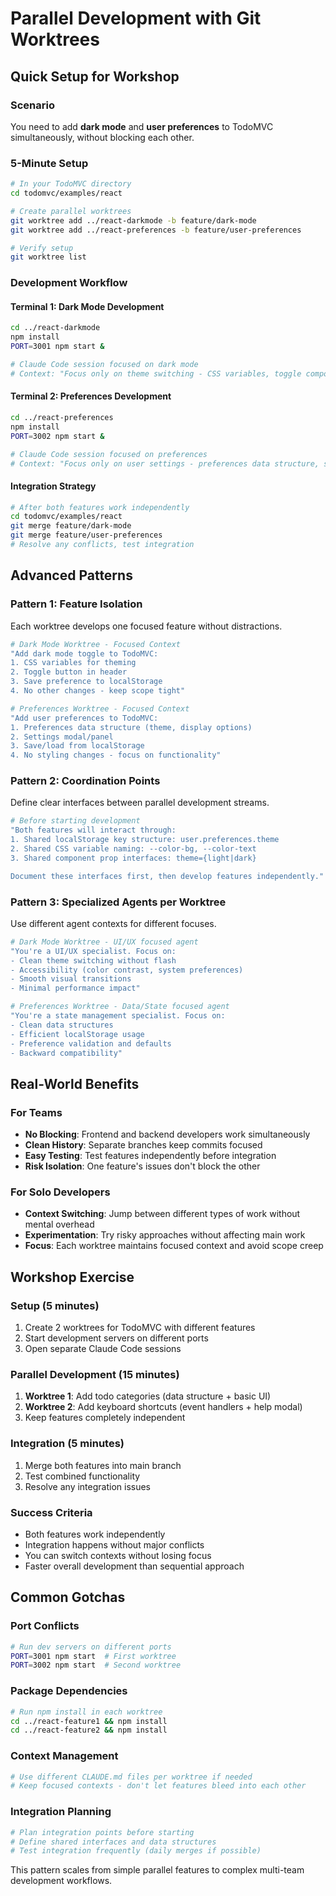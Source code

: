 # Parallel Development with Git Worktrees

## Quick Setup for Workshop

### Scenario
You need to add **dark mode** and **user preferences** to TodoMVC simultaneously, without blocking each other.

### 5-Minute Setup

```bash
# In your TodoMVC directory
cd todomvc/examples/react

# Create parallel worktrees
git worktree add ../react-darkmode -b feature/dark-mode
git worktree add ../react-preferences -b feature/user-preferences

# Verify setup
git worktree list
```

### Development Workflow

#### Terminal 1: Dark Mode Development
```bash
cd ../react-darkmode
npm install
PORT=3001 npm start &

# Claude Code session focused on dark mode
# Context: "Focus only on theme switching - CSS variables, toggle component, localStorage persistence"
```

#### Terminal 2: Preferences Development
```bash
cd ../react-preferences
npm install
PORT=3002 npm start &

# Claude Code session focused on preferences
# Context: "Focus only on user settings - preferences data structure, settings panel UI, persistence"
```

#### Integration Strategy
```bash
# After both features work independently
cd todomvc/examples/react
git merge feature/dark-mode
git merge feature/user-preferences
# Resolve any conflicts, test integration
```

## Advanced Patterns

### Pattern 1: Feature Isolation
Each worktree develops one focused feature without distractions.

```bash
# Dark Mode Worktree - Focused Context
"Add dark mode toggle to TodoMVC:
1. CSS variables for theming
2. Toggle button in header
3. Save preference to localStorage
4. No other changes - keep scope tight"

# Preferences Worktree - Focused Context
"Add user preferences to TodoMVC:
1. Preferences data structure (theme, display options)
2. Settings modal/panel
3. Save/load from localStorage
4. No styling changes - focus on functionality"
```

### Pattern 2: Coordination Points
Define clear interfaces between parallel development streams.

```bash
# Before starting development
"Both features will interact through:
1. Shared localStorage key structure: user.preferences.theme
2. Shared CSS variable naming: --color-bg, --color-text
3. Shared component prop interfaces: theme={light|dark}

Document these interfaces first, then develop features independently."
```

### Pattern 3: Specialized Agents per Worktree
Use different agent contexts for different focuses.

```bash
# Dark Mode Worktree - UI/UX focused agent
"You're a UI/UX specialist. Focus on:
- Clean theme switching without flash
- Accessibility (color contrast, system preferences)
- Smooth visual transitions
- Minimal performance impact"

# Preferences Worktree - Data/State focused agent
"You're a state management specialist. Focus on:
- Clean data structures
- Efficient localStorage usage
- Preference validation and defaults
- Backward compatibility"
```

## Real-World Benefits

### For Teams
- **No Blocking**: Frontend and backend developers work simultaneously
- **Clean History**: Separate branches keep commits focused
- **Easy Testing**: Test features independently before integration
- **Risk Isolation**: One feature's issues don't block the other

### For Solo Developers
- **Context Switching**: Jump between different types of work without mental overhead
- **Experimentation**: Try risky approaches without affecting main work
- **Focus**: Each worktree maintains focused context and avoid scope creep

## Workshop Exercise

### Setup (5 minutes)
1. Create 2 worktrees for TodoMVC with different features
2. Start development servers on different ports
3. Open separate Claude Code sessions

### Parallel Development (15 minutes)
1. **Worktree 1**: Add todo categories (data structure + basic UI)
2. **Worktree 2**: Add keyboard shortcuts (event handlers + help modal)
3. Keep features completely independent

### Integration (5 minutes)
1. Merge both features into main branch
2. Test combined functionality
3. Resolve any integration issues

### Success Criteria
- Both features work independently
- Integration happens without major conflicts
- You can switch contexts without losing focus
- Faster overall development than sequential approach

## Common Gotchas

### Port Conflicts
```bash
# Run dev servers on different ports
PORT=3001 npm start  # First worktree
PORT=3002 npm start  # Second worktree
```

### Package Dependencies
```bash
# Run npm install in each worktree
cd ../react-feature1 && npm install
cd ../react-feature2 && npm install
```

### Context Management
```bash
# Use different CLAUDE.md files per worktree if needed
# Keep focused contexts - don't let features bleed into each other
```

### Integration Planning
```bash
# Plan integration points before starting
# Define shared interfaces and data structures
# Test integration frequently (daily merges if possible)
```

This pattern scales from simple parallel features to complex multi-team development workflows.